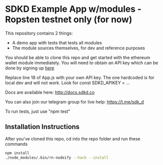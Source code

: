 # SDKD Example App w/modules - Ropsten testnet only (for now)

This repository contains 2 things:

* A demo app with tests that tests all modules
* The module sources themselves, for dev and reference purposes

You should be able to clone this repo and get started with the ethereum wallet module immediately.  You will need to obtain an API key which can be done by signing up [here](https://app.sdkd.co)

Replace line 18 of App.js with your own API key.  The one hardcoded is for local dev and will not work. Look for const SDKD_APIKEY = ...

Docs are available here: http://docs.sdkd.co

You can also join our telegram group for live help: https://t.me/sdk_d

To run tests, just use "npm test"

## Installation Instructions

After you've cloned this repo, cd into the repo folder and run these commands

```sh
npm install
./node_modules/.bin/rn-nodeify --hack --install
```